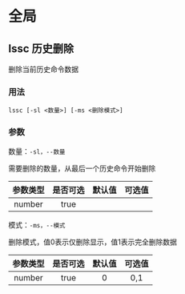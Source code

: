 # 全局

## lssc 历史删除 
删除当前历史命令数据

### 用法

`lssc [-sl <数量>] [-ms <删除模式>]`

### 参数

数量：`-sl，--数量`

需要删除的数量，从最后一个历史命令开始删除

| 参数类型 | 是否可选 | 默认值 | 可选值 |
| :--: | :--: | :--: | :--: |
| number | true |  |  |

模式：`-ms，--模式`

删除模式，值0表示仅删除显示，值1表示完全删除数据

| 参数类型 | 是否可选 | 默认值 | 可选值 |
| :--: | :--: | :--: | :--: |
| number | true | 0 | 0,1 |
